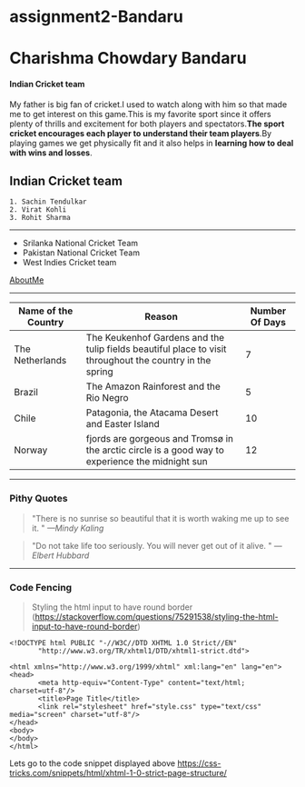 # assignment2-Bandaru
# Charishma Chowdary Bandaru
#### Indian Cricket team
 My father is big fan of cricket.I used to watch along with him so that made me to get interest on this game.This is my favorite sport since it offers plenty of thrills and excitement for both players and spectators.**The sport cricket encourages each player to understand their team players**.By playing games we get physically fit and it also helps in **learning how to deal with wins and losses**.

 Indian Cricket team
 --------
    1. Sachin Tendulkar
    2. Virat Kohli
    3. Rohit Sharma
-----------
* Srilanka National Cricket Team
* Pakistan National Cricket Team
* West Indies Cricket team

[AboutMe](https://github.com/Charishma-2/assignment2-Bandaru/blob/main/AboutMe.md)

-----------------
| Name of the Country | Reason | Number Of Days|
| ----------| ------| ------|
|The Netherlands |The Keukenhof Gardens and the tulip fields beautiful place to visit throughout the country in the spring| 7 |
| Brazil | The Amazon Rainforest and the Rio Negro | 5 |
| Chile  | Patagonia, the Atacama Desert and Easter Island | 10 |
|  Norway | fjords are gorgeous and Tromsø in the arctic circle is a good way to experience the midnight sun | 12 |

----------------
### Pithy Quotes

> "There is no sunrise so beautiful that it is worth waking me up to see it. " *—Mindy Kaling*


> "Do not take life too seriously. You will never get out of it alive. " *—Elbert Hubbard*

---------------------
### Code Fencing

> Styling the html input to have round border (https://stackoverflow.com/questions/75291538/styling-the-html-input-to-have-round-border)

```
<!DOCTYPE html PUBLIC "-//W3C//DTD XHTML 1.0 Strict//EN"
       "http://www.w3.org/TR/xhtml1/DTD/xhtml1-strict.dtd">

<html xmlns="http://www.w3.org/1999/xhtml" xml:lang="en" lang="en">
<head>
       <meta http-equiv="Content-Type" content="text/html; charset=utf-8"/>
       <title>Page Title</title>
       <link rel="stylesheet" href="style.css" type="text/css" media="screen" charset="utf-8"/>
</head>
<body>
</body>
</html>

```
Lets go to the code snippet displayed above <https://css-tricks.com/snippets/html/xhtml-1-0-strict-page-structure/>
